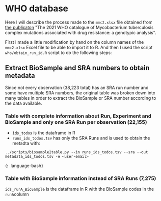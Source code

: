# WHO database

Here I will describe the process made to the `mmc2.xlsx` file obtained from [the publicaton](https://www.thelancet.com/journals/lanmic/article/PIIS2666-5247(21)00301-3/fulltext#supplementaryMaterial)
"The 2021 WHO catalogue of Mycobacterium tuberculosis complex mutations associated with drug resistance: a genotypic analysis".

First I made a little modification by hand on the column names of the `mmc2.xlsx` Excel file to be able to import it to R.
And then I used the script `who/obtain_run_id.R` script to do the following steps:

## Extract BioSample and SRA numbers to obtain metadata

Since not every observation (38,223 total) has an SRA run number and some have multiple SRA numbers, 
the original table was broken down into many tables in order to extract the BioSample or SRA number according to the data available.

### Table with complete information about Run, Experiment and BioSample and only one SRA Run per observation (22,155)

- `ids_todos` is the dataframe in R  
- `runs_ids_todos.tsv` has only the SRA Runs and is used to obtain the metadta with:

~~~
../scripts/biosample2table.py --in runs_ids_todos.tsv --sra --out metadata_ids_todos.tsv -e <user-email>
~~~
{: .language-bash}

### Table with BioSample information instead of SRA Runs (7,275)

`ids_runA_BioSample` is the dataframe in R with the BioSample codes in the `runA`column
